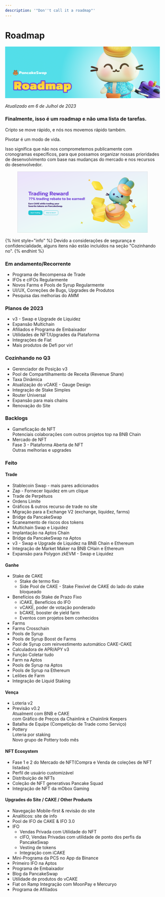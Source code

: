 ```yaml
---
description: '"Don''t call it a roadmap"'
---
```


# Roadmap

![](.gitbook/assets/roadmap-header.png)

_Atualizado em 6 de Julhol de 2023_

### Finalmente, isso é um roadmap e não uma lista de tarefas.

Cripto se move rápido, e nós nos movemos rápido também.&#x20;

Pivotar é um modo de vida.&#x20;

Isso significa que não nos comprometemos publicamente com cronogramas específicos, para que possamos organizar nossas prioridades de desenvolvimento com base nas mudanças do mercado e nos recursos do desenvolvedor.

<figure><img src=".gitbook/assets/image.png" alt=""><figcaption></figcaption></figure>

{% hint style="info" %}
Devido a considerações de segurança e confidencialidade, alguns itens não estão incluídos na seção "Cozinhando no".
{% endhint %}

### Em andamento/Recorrente

* Programa de Recompensa de Trade
* IFOs e cIFOs Regularmente
* Novos Farms e Pools de Syrup Regularmente&#x20;
* UI/UX, Correções de Bugs, Upgrades de Produtos&#x20;
* Pesquisa das melhorias do AMM

### Planos de 2023&#x20;

* v3 - Swap e Upgrade de Liquidez
* Expansão Multichain&#x20;
* Afiliados e Programa de Embaixador
* Utilidades de NFT/Upgrades da Plataforma
* Integrações de Fiat
* Mais produtos de Defi por vir!

### Cozinhando no Q3

* Gerenciador de Posição v3
* Pool de Compartilhamento de Receita (Revenue Share)
* Taxa Dinâmica
* Atualização do vCAKE - Gauge Design&#x20;
* Integração de Stake Simples
* Router Universal
* Expansão para mais chains
* Renovação do Site

### Backlogs

* Gameficação de NFT\
  Potenciais colaborações com outros projetos top na BNB Chain
* Mercado de NFT \
  Fase 3 - Plataforma Aberta de NFT\
  Outras melhorias e upgrades

### Feito

#### Trade

* Stablecoin Swap - mais pares adicionados
* Zap - Fornecer liquidez em um clique
* Trade de Perpétuos
* Ordens Limite
* Gráficos & outros recurso de trade no site
* Migração para a Exchange V2 (exchange, liquidez, farms)
* Bridge da PancakeSwap
* Scaneamento de riscos dos tokens
* Multichain Swap e Liquidez
* Implantação na Aptos Chain
* Bridge da PancakeSwap na Aptos
* v3 - Swap e Upgrade de Liquidez na BNB Chain e Ethereum
* Integração de Market Maker na BNB CHain e Ethereum
* Expansão para Polygon zkEVM - Swap e Liquidez

#### Ganhe

* Stake de CAKE&#x20;
  * Stake de termo fixo
  * Side Pool de CAKE - Stake Flexível de CAKE do lado do stake bloqueado
* Benefícios do Stake de Prazo Fixo&#x20;
  * iCAKE, Benefícios do IFO&#x20;
  * vCAKE, poder de votação ponderado
  * bCAKE, booster de yield farm
  * Eventos com projetos bem conhecidos
* Farms
* Farms Crosschain
* Pools de Syrup
* Pools de Syrup Boost de Farms
* Pool de Syrup com reinvestimento automático CAKE-CAKE&#x20;
* Calculadora de APR/APY v3
* Função Coletar tudo
* Farm na Aptos
* Pools de Syrup na Aptos
* Pools de Syrup na Ethereum
* Leilões de Farm
* Integração de Liquid Staking

#### Vença

* Loteria v2
* Previsão v0.2\
  Atualment com BNB e CAKE\
  com Gráfico de Preços da Chainlink e Chainlink Keepers
* Batalha de Equipe (Competição de Trade como Serviço)
* Pottery\
  Loteria por staking\
  Novo grupo de Pottery todo mês

#### NFT Ecosystem

* Fase 1 e 2 do Mercado de NFT(Compra e Venda de coleções de NFT listadas)
* Perfil de usuário customizável
* Distribuição de NFTs
* Coleção de NFT generativas Pancake Squad
* Integração de NFT da mObox Gaming

#### Upgrades do Site / CAKE / Other Products

* Navegação Mobile-first & revisão do site
* Analíticos: site de info
* Pool de IFO de CAKE & IFO 3.0
* IFO
  * Vendas Privada com Utilidade do NFT&#x20;
  * cIFO, Vendas Privadas com utilidade de ponto dos perfis da PancakeSwap
  * Vesting de tokens
  * Integração com iCAKE
* Mini-Programa da PCS no App da Binance&#x20;
* Primeiro IFO na Aptos
* Programa de Embaixador
* Blog da PancakeSwap
* Utilidade de produtos do vCAKE&#x20;
* Fiat on Ramp Integração com MoonPay e Mercuryo
* Programa de Afiliados
